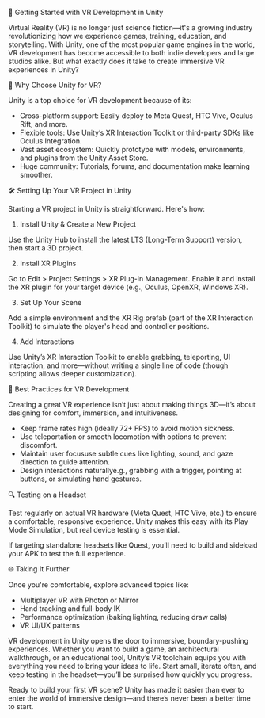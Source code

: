🚀 Getting Started with VR Development in Unity

Virtual Reality (VR) is no longer just science fiction—it's a growing industry revolutionizing how we experience games, training, education, and storytelling. With Unity, one of the most popular game engines in the world, VR development has become accessible to both indie developers and large studios alike. But what exactly does it take to create immersive VR experiences in Unity?

🎯 Why Choose Unity for VR?

Unity is a top choice for VR development because of its:

* Cross-platform support: Easily deploy to Meta Quest, HTC Vive, Oculus Rift, and more.
* Flexible tools: Use Unity’s XR Interaction Toolkit or third-party SDKs like Oculus Integration.
* Vast asset ecosystem: Quickly prototype with models, environments, and plugins from the Unity Asset Store.
* Huge community: Tutorials, forums, and documentation make learning smoother.


🛠️ Setting Up Your VR Project in Unity

Starting a VR project in Unity is straightforward. Here's how:

 1. Install Unity & Create a New Project

Use the Unity Hub to install the latest LTS (Long-Term Support) version, then start a 3D project.

 2. Install XR Plugins

Go to Edit > Project Settings > XR Plug-in Management. Enable it and install the XR plugin for your target device (e.g., Oculus, OpenXR, Windows XR).

 3. Set Up Your Scene

Add a simple environment and the XR Rig prefab (part of the XR Interaction Toolkit) to simulate the player's head and controller positions.

 4. Add Interactions

Use Unity’s XR Interaction Toolkit to enable grabbing, teleporting, UI interaction, and more—without writing a single line of code (though scripting allows deeper customization).


🧠 Best Practices for VR Development

Creating a great VR experience isn’t just about making things 3D—it’s about designing for comfort, immersion, and intuitiveness.

* Keep frame rates high (ideally 72+ FPS) to avoid motion sickness.
* Use teleportation or smooth locomotion with options to prevent discomfort.
* Maintain user focususe subtle cues like lighting, sound, and gaze direction to guide attention.
* Design interactions naturallye.g., grabbing with a trigger, pointing at buttons, or simulating hand gestures.

🔍 Testing on a Headset

Test regularly on actual VR hardware (Meta Quest, HTC Vive, etc.) to ensure a comfortable, responsive experience. Unity makes this easy with its Play Mode Simulation, but real device testing is essential.

If targeting standalone headsets like Quest, you’ll need to build and sideload your APK to test the full experience.


 🌐 Taking It Further

Once you're comfortable, explore advanced topics like:

* Multiplayer VR with Photon or Mirror
* Hand tracking and full-body IK
* Performance optimization (baking lighting, reducing draw calls)
* VR UI/UX patterns

VR development in Unity opens the door to immersive, boundary-pushing experiences. Whether you want to build a game, an architectural walkthrough, or an educational tool, Unity’s VR toolchain equips you with everything you need to bring your ideas to life. Start small, iterate often, and keep testing in the headset—you’ll be surprised how quickly you progress.


Ready to build your first VR scene? Unity has made it easier than ever to enter the world of immersive design—and there’s never been a better time to start.

